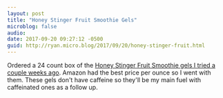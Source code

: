 ```yaml
---
layout: post
title: "Honey Stinger Fruit Smoothie Gels"
microblog: false
audio: 
date: 2017-09-20 09:27:12 -0500
guid: http://ryan.micro.blog/2017/09/20/honey-stinger-fruit.html
---
```

Ordered a 24 count box of the [Honey Stinger Fruit Smoothie gels I tried a couple weeks ago](http://www.ryanruns.com/2017/09/02/miles-this-morning.html). Amazon had the best price per ounce so I went with them. These gels don't have caffeine so they'll be my main fuel with caffeinated ones as a follow up.

